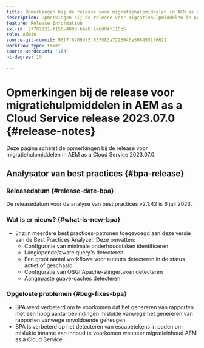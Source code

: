 ```yaml
---
title: Opmerkingen bij de release voor migratiehulpmiddelen in AEM as a Cloud Service release 2023.07.0
description: Opmerkingen bij de release voor migratiehulpmiddelen in AEM as a Cloud Service release 2023.07.0
feature: Release Information
exl-id: 2f787321-f156-480d-bbe8-1a6d04f110c5
role: Admin
source-git-commit: 90f7f6209df5f837583a7225940a5984551f6622
workflow-type: tm+mt
source-wordcount: '164'
ht-degree: 1%

---
```


# Opmerkingen bij de release voor migratiehulpmiddelen in AEM as a Cloud Service release 2023.07.0 {#release-notes}

Deze pagina schetst de opmerkingen bij de release voor migratiehulpmiddelen in AEM as a Cloud Service 2023.07.0.

## Analysator van best practices {#bpa-release}

### Releasedatum {#release-date-bpa}

De releasedatum voor de analyse van best practices v2.1.42 is 6 juli 2023.

### Wat is er nieuw? {#what-is-new-bpa}

* Er zijn meerdere best practices-patronen toegevoegd aan deze versie van de Best Practices Analyzer. Deze omvatten:
   * Configuratie van minimale onderhoudstaken identificeren
   * Langlopende/zware query&#39;s detecteren
   * Een groot aantal workflows voor auteurs detecteren in de status actief of geschaald
   * Configuratie van OSGI Apache-slingertaken detecteren
   * Aangepaste guave-caches detecteren

### Opgeloste problemen {#bug-fixes-bpa}

* BPA werd verbeterd om te voorkomen dat het genereren van rapporten met een hoog aantal bevindingen mislukte vanwege het genereren van rapporten vanwege onvoldoende geheugen.
* BPA is verbeterd op het detecteren van escapetekens in paden om mislukte inname van inhoud te voorkomen wanneer migratieinhoud AEM as a Cloud Service.
